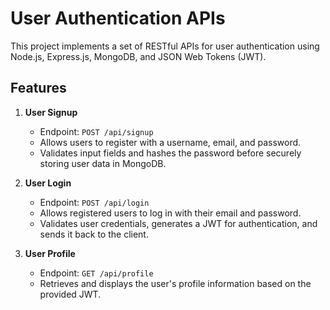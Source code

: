 # User Authentication APIs

This project implements a set of RESTful APIs for user authentication using Node.js, Express.js, MongoDB, and JSON Web Tokens (JWT).

## Features

1. **User Signup**
   - Endpoint: `POST /api/signup`
   - Allows users to register with a username, email, and password.
   - Validates input fields and hashes the password before securely storing user data in MongoDB.

2. **User Login**
   - Endpoint: `POST /api/login`
   - Allows registered users to log in with their email and password.
   - Validates user credentials, generates a JWT for authentication, and sends it back to the client.

3. **User Profile**
   - Endpoint: `GET /api/profile`
   - Retrieves and displays the user's profile information based on the provided JWT.
